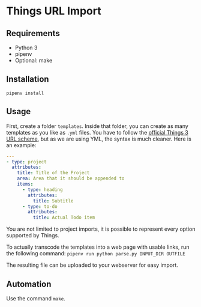 # Things URL Import

## Requirements

- Python 3
- pipenv
- Optional: make

## Installation

`pipenv install`

## Usage

First, create a folder `templates`. Inside that folder, you can create as many templates as you like as `.yml` files. You have to follow the [official Things 3 URL scheme](https://support.culturedcode.com/customer/en/portal/articles/2803573), but as we are using YML, the syntax is much cleaner. Here is an example:

```yaml
---
- type: project
  attributes:
    title: Title of the Project
    area: Area that it should be appended to
    items:
      - type: heading
        attributes:
          title: Subtitle
      - type: to-do
        attributes:
          title: Actual Todo item
```

You are not limited to project imports, it is possible to represent every option supported by Things.

To actually transcode the templates into a web page with usable links, run the following command: `pipenv run python parse.py INPUT_DIR OUTFILE`

The resulting file can be uploaded to your webserver for easy import.

## Automation

Use the command `make`.

